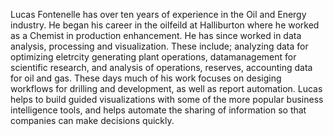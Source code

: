 Lucas Fontenelle has over ten years of experience in the Oil and Energy industry. He began his career in the oilfeild at Halliburton where he worked as a Chemist in production enhancement. He has since worked in data analysis, processing and visualization. These include; analyzing data for optimizing eletrcity generating plant operations, datamanagement for scientific research,  and analysis of operations, reserves, accounting data for oil and gas. These days much of his work focuses on desiging workflows for drilling and development, as well as report automation. Lucas helps to build guided visualizations with some of the more popular business intelligence tools, and helps automate the sharing of information so that companies can make decisions quickly. 
